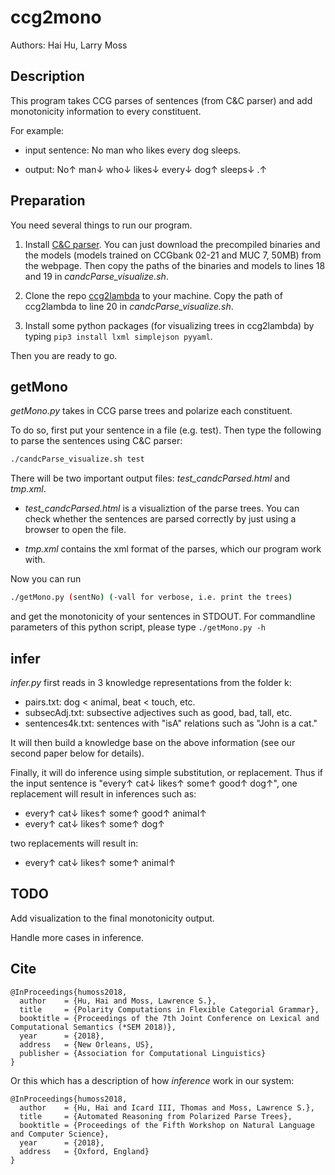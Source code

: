 # ccg2mono
Authors: Hai Hu, Larry Moss

## Description
This program takes CCG parses of sentences (from C&C parser) and add monotonicity information to every constituent.

For example:

- input sentence: No man who likes every dog sleeps. 

- output: No&uarr; man&darr; who&darr; likes&darr; every&darr; dog&uarr; sleeps&darr; .&uarr;

## Preparation
You need several things to run our program.

1. Install [C&C parser](http://www.cl.cam.ac.uk/~sc609/candc-1.00.html). You can just download the precompiled binaries and the models (models trained on CCGbank 02-21 and MUC 7, 50MB) from the webpage. Then copy the paths of the binaries and models to lines 18 and 19 in *candcParse\_visualize.sh*.

2. Clone the repo [ccg2lambda](https://github.com/mynlp/ccg2lambda) to your machine. Copy the path of ccg2lambda to line 20 in *candcParse\_visualize.sh*.

3. Install some python packages (for visualizing trees in ccg2lambda) by typing `pip3 install lxml simplejson pyyaml`.

Then you are ready to go. 

## getMono

*getMono.py* takes in CCG parse trees and polarize each constituent. 

To do so, first put your sentence in a file (e.g. test). Then type the following to parse the sentences using C&C parser:

```bash
./candcParse_visualize.sh test
```

There will be two important output files: *test_candcParsed.html* and *tmp.xml*.

- *test_candcParsed.html* is a visualiztion of the parse trees. You can check whether the sentences are parsed correctly by just using a browser to open the file.

- *tmp.xml* contains the xml format of the parses, which our program work with.

Now you can run 

```bash
./getMono.py (sentNo) (-vall for verbose, i.e. print the trees)
``` 

and get the monotonicity of your sentences in STDOUT. For commandline parameters of this python script, please type `./getMono.py -h`

## infer
*infer.py* first reads in 3 knowledge representations from the folder k:

- pairs.txt: dog < animal, beat < touch, etc.
- subsecAdj.txt: subsective adjectives such as good, bad, tall, etc.
- sentences4k.txt: sentences with "isA" relations such as "John is a cat."

It will then build a knowledge base on the above information (see our second paper
 below for details).
 
Finally, it will do inference using simple substitution, or replacement. 
Thus if the input sentence is "every&uarr; cat&darr; likes&uarr; some&uarr; good&uarr; dog&uarr;",
one replacement will result in inferences such as:

- every&uarr; cat&darr; likes&uarr; some&uarr; good&uarr; animal&uarr;
- every&uarr; cat&darr; likes&uarr; some&uarr; dog&uarr;

two replacements will result in:

- every&uarr; cat&darr; likes&uarr; some&uarr; animal&uarr; 

## TODO
Add visualization to the final monotonicity output.

Handle more cases in inference.

## Cite
```
@InProceedings{humoss2018,
  author    = {Hu, Hai and Moss, Lawrence S.},
  title     = {Polarity Computations in Flexible Categorial Grammar},
  booktitle = {Proceedings of the 7th Joint Conference on Lexical and Computational Semantics (*SEM 2018)},
  year      = {2018},
  address   = {New Orleans, US},
  publisher = {Association for Computational Linguistics}
}
```

Or this which has a description of how _inference_ work in our system:
 
```
@InProceedings{humoss2018,
  author    = {Hu, Hai and Icard III, Thomas and Moss, Lawrence S.},
  title     = {Automated Reasoning from Polarized Parse Trees},
  booktitle = {Proceedings of the Fifth Workshop on Natural Language and Computer Science},
  year      = {2018},
  address   = {Oxford, England}
}
```

